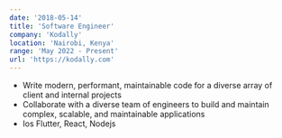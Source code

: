 ```yaml
---
date: '2018-05-14'
title: 'Software Engineer'
company: 'Kodally'
location: 'Nairobi, Kenya'
range: 'May 2022 - Present'
url: 'https://kodally.com'
---
```


- Write modern, performant, maintainable code for a diverse array of client and internal projects
- Collaborate with a diverse team of engineers to build and maintain complex, scalable, and maintainable applications
- Ios Flutter, React, Nodejs
